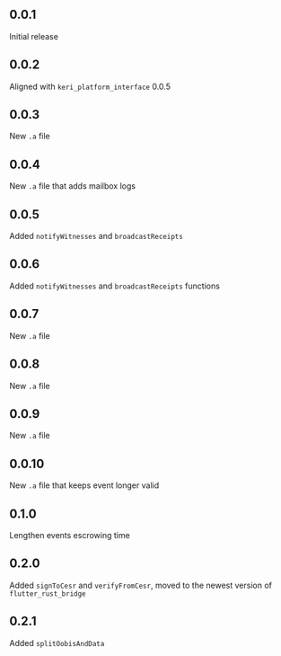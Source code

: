 ## 0.0.1

Initial release

## 0.0.2

Aligned with `keri_platform_interface` 0.0.5

## 0.0.3

New `.a` file

## 0.0.4

New `.a` file that adds mailbox logs

## 0.0.5

Added `notifyWitnesses` and `broadcastReceipts`

## 0.0.6

Added `notifyWitnesses` and `broadcastReceipts` functions

## 0.0.7

New `.a` file

## 0.0.8

New `.a` file

## 0.0.9

New `.a` file

## 0.0.10

New `.a` file that keeps event longer valid

## 0.1.0

Lengthen events escrowing time

## 0.2.0
Added `signToCesr` and `verifyFromCesr`, moved to the newest version of `flutter_rust_bridge`

## 0.2.1
Added `splitOobisAndData`